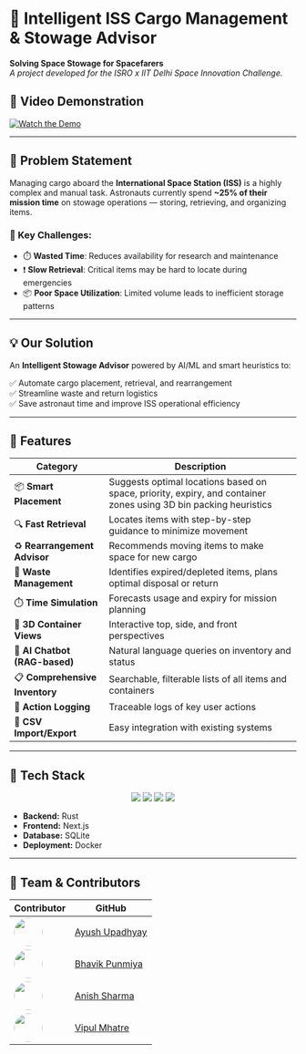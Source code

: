 # 🚀 Intelligent ISS Cargo Management & Stowage Advisor

**Solving Space Stowage for Spacefarers**  
*A project developed for the ISRO x IIT Delhi Space Innovation Challenge.*


## 🎥 Video Demonstration

[![Watch the Demo](https://img.shields.io/badge/Click%20to%20Watch-Demo%20Video-blue?style=for-the-badge&logo=youtube)](https://github.com/user-attachments/assets/23cf379a-3c46-4efd-b502-5d7462cd6b4b)

---

## 🚧 Problem Statement

Managing cargo aboard the **International Space Station (ISS)** is a highly complex and manual task. Astronauts currently spend **~25% of their mission time** on stowage operations — storing, retrieving, and organizing items.

### 🔴 Key Challenges:

- ⏱️ **Wasted Time**: Reduces availability for research and maintenance  
- ❗ **Slow Retrieval**: Critical items may be hard to locate during emergencies  
- 📦 **Poor Space Utilization**: Limited volume leads to inefficient storage patterns  

---

## 💡 Our Solution

An **Intelligent Stowage Advisor** powered by AI/ML and smart heuristics to:

✅ Automate cargo placement, retrieval, and rearrangement  
✅ Streamline waste and return logistics  
✅ Save astronaut time and improve ISS operational efficiency  

---

## 🔑 Features

| Category                         | Description |
|----------------------------------|-------------|
| 📦 **Smart Placement**           | Suggests optimal locations based on space, priority, expiry, and container zones using 3D bin packing heuristics |
| 🔍 **Fast Retrieval**            | Locates items with step-by-step guidance to minimize movement |
| ♻️ **Rearrangement Advisor**     | Recommends moving items to make space for new cargo |
| 🚮 **Waste Management**          | Identifies expired/depleted items, plans optimal disposal or return |
| ⏱️ **Time Simulation**           | Forecasts usage and expiry for mission planning |
| 🧭 **3D Container Views**        | Interactive top, side, and front perspectives |
| 🤖 **AI Chatbot (RAG-based)**    | Natural language queries on inventory and status |
| 📋 **Comprehensive Inventory**   | Searchable, filterable lists of all items and containers |
| 📝 **Action Logging**            | Traceable logs of key user actions |
| 🔁 **CSV Import/Export**         | Easy integration with existing systems |

---

## 🧱 Tech Stack

<p align="center">
  <img src="https://img.shields.io/badge/Rust-000000?style=for-the-badge&logo=rust&logoColor=white" />
  <img src="https://img.shields.io/badge/Next.js-000000?style=for-the-badge&logo=nextdotjs&logoColor=white" />
  <img src="https://img.shields.io/badge/SQLite-07405E?style=for-the-badge&logo=sqlite&logoColor=white" />
  <img src="https://img.shields.io/badge/Docker-2496ED?style=for-the-badge&logo=docker&logoColor=white" />
</p>

- **Backend:** Rust  
- **Frontend:** Next.js  
- **Database:** SQLite  
- **Deployment:** Docker  

---

## 👥 Team & Contributors

| Contributor | GitHub |
|-------------|--------|
| <img src="https://github.com/Ayush-865.png?size=100" width="50" style="border-radius: 50%"> | [Ayush Upadhyay](https://github.com/Ayush-865) |
| <img src="https://github.com/Bhavik-punmiya.png?size=100" width="50" style="border-radius: 50%"> | [Bhavik Punmiya](https://github.com/Bhavik-punmiya) |
| <img src="https://github.com/EngineerAnishSharma.png?size=100" width="50" style="border-radius: 50%"> | [Anish Sharma](https://github.com/EngineerAnishSharma) |
| <img src="https://github.com/Vipul-Mhatre.png?size=100" width="50" style="border-radius: 50%"> | [Vipul Mhatre](https://github.com/Vipul-Mhatre) |
